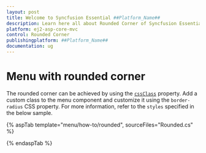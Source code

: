 ```yaml
---
layout: post
title: Welcome to Syncfusion Essential ##Platform_Name##
description: Learn here all about Rounded Corner of Syncfusion Essential ##Platform_Name## widgets based on HTML5 and jQuery.
platform: ej2-asp-core-mvc
control: Rounded Corner
publishingplatform: ##Platform_Name##
documentation: ug
---
```


# Menu with rounded corner

The rounded corner can be achieved by using the [`cssClass`](https://help.syncfusion.com/cr/cref_files/aspnetcore-js2/Syncfusion.EJ2~Syncfusion.EJ2.Navigations.Menu~CssClass.html) property. Add a custom class to the menu component and customize it using the `border-radius` CSS property. For more information, refer to the `styles` specified in the below sample.

{% aspTab template="menu/how-to/rounded", sourceFiles="Rounded.cs" %}

{% endaspTab %}
